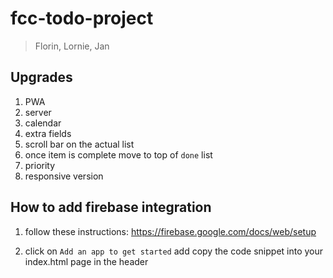 # fcc-todo-project

 > Florin, Lornie, Jan

## Upgrades
1. PWA
2. server
3. calendar
4. extra fields
5. scroll bar on the actual list
6. once item is complete move to top of `done` list
7. priority
8. responsive version

## How to add firebase integration

1. follow these instructions: https://firebase.google.com/docs/web/setup

2. click on `Add an app to get started` add copy the code snippet into your index.html page in the header
